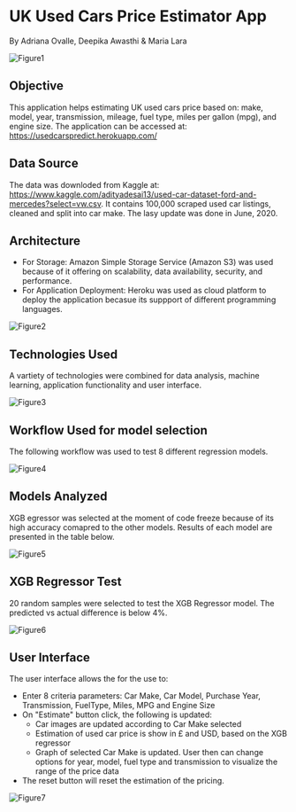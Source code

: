 # UK Used Cars Price Estimator App
By Adriana Ovalle, Deepika Awasthi & Maria Lara

![Figure1](images/Image1.png)

## Objective
This application helps estimating UK used cars price based on:  make, model, year, transmission, mileage, fuel type, miles per gallon (mpg), and engine size.
The application can be accessed at: https://usedcarspredict.herokuapp.com/

## Data Source
The data was downloded from Kaggle at: https://www.kaggle.com/adityadesai13/used-car-dataset-ford-and-mercedes?select=vw.csv. It contains 100,000 scraped used car listings, cleaned and split into car make. The lasy update was done in June, 2020.

## Architecture
* For Storage: Amazon Simple Storage Service (Amazon S3) was used because of it offering on scalability, data availability, security, and performance. 
* For Application Deployment: Heroku was used as cloud platform to deploy the application becasue its suppport of different programming languages.

![Figure2](images/Image2.png)

## Technologies Used
A vartiety of technologies were combined for data analysis, machine learning, application functionality and user interface.

![Figure3](images/Image3.png)

## Workflow Used for model selection
The following workflow was used to test 8 different regression models.

![Figure4](images/Image4.png)

## Models Analyzed
 XGB egressor was selected at the moment of code freeze because of its high accuracy comapred to the other models. Results of each model are presented in the table below.

![Figure5](images/Image5.png)

## XGB Regressor Test
20 random samples were selected to test the XGB Regressor model. The predicted vs actual difference is below 4%.

![Figure6](images/Image6.png)

## User Interface
The user interface allows the for the use to:
* Enter 8 criteria parameters: Car Make, Car Model, Purchase Year, Transmission, FuelType, Miles, MPG and Engine Size
* On "Estimate" button click, the following is updated:
     * Car images are updated according to Car Make selected
     * Estimation of used car price is show in £ and USD, based on the XGB regressor
     * Graph of selected Car Make is updated. User then can change options for year, model, fuel type and transmission to visualize the range of the price data
* The reset button will reset the estimation of the pricing.

![Figure7](images/Image7.gif)
